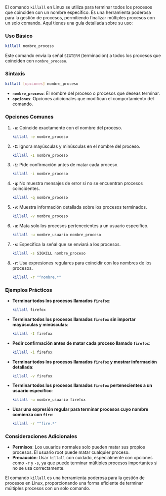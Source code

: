 El comando `killall` en Linux se utiliza para terminar todos los procesos que coinciden con un nombre específico. Es una herramienta poderosa para la gestión de procesos, permitiendo finalizar múltiples procesos con un solo comando. Aquí tienes una guía detallada sobre su uso:

### **Uso Básico**

```bash
killall nombre_proceso
```

Este comando envía la señal `SIGTERM` (terminación) a todos los procesos que coinciden con `nombre_proceso`.

### **Sintaxis**

```bash
killall [opciones] nombre_proceso
```

- **`nombre_proceso`**: El nombre del proceso o procesos que deseas terminar.
- **`opciones`**: Opciones adicionales que modifican el comportamiento del comando.

### **Opciones Comunes**

1. **`-e`**: Coincide exactamente con el nombre del proceso.
    
    ```bash
    killall -e nombre_proceso
    ```
    
2. **`-I`**: Ignora mayúsculas y minúsculas en el nombre del proceso.
    
    ```bash
    killall -I nombre_proceso
    ```
    
3. **`-i`**: Pide confirmación antes de matar cada proceso.
    
    ```bash
    killall -i nombre_proceso
    ```
    
4. **`-q`**: No muestra mensajes de error si no se encuentran procesos coincidentes.
    
    ```bash
    killall -q nombre_proceso
    ```
    
5. **`-v`**: Muestra información detallada sobre los procesos terminados.
    
    ```bash
    killall -v nombre_proceso
    ```
    
6. **`-u`**: Mata solo los procesos pertenecientes a un usuario específico.
    
    ```bash
    killall -u nombre_usuario nombre_proceso
    ```
    
7. **`-s`**: Especifica la señal que se enviará a los procesos.
    
    ```bash
    killall -s SIGKILL nombre_proceso
    ```
    
8. **`-r`**: Usa expresiones regulares para coincidir con los nombres de los procesos.
    
    ```bash
    killall -r "^nombre.*"
    ```
    

### **Ejemplos Prácticos**

- **Terminar todos los procesos llamados `firefox`**:
    
    ```bash
    killall firefox
    ```
    
- **Terminar todos los procesos llamados `firefox` sin importar mayúsculas y minúsculas**:
    
    ```bash
    killall -I firefox
    ```
    
- **Pedir confirmación antes de matar cada proceso llamado `firefox`**:
    
    ```bash
    killall -i firefox
    ```
    
- **Terminar todos los procesos llamados `firefox` y mostrar información detallada**:
    
    ```bash
    killall -v firefox
    ```
    
- **Terminar todos los procesos llamados `firefox` pertenecientes a un usuario específico**:
    
    ```bash
    killall -u nombre_usuario firefox
    ```
    
- **Usar una expresión regular para terminar procesos cuyo nombre comienza con `fire`**:
    
    ```bash
    killall -r "^fire.*"
    ```
    

### **Consideraciones Adicionales**

- **Permisos**: Los usuarios normales solo pueden matar sus propios procesos. El usuario root puede matar cualquier proceso.
- **Precaución**: Usar `killall` con cuidado, especialmente con opciones como `-r` y `-s`, ya que puede terminar múltiples procesos importantes si no se usa correctamente.

El comando `killall` es una herramienta poderosa para la gestión de procesos en Linux, proporcionando una forma eficiente de terminar múltiples procesos con un solo comando.